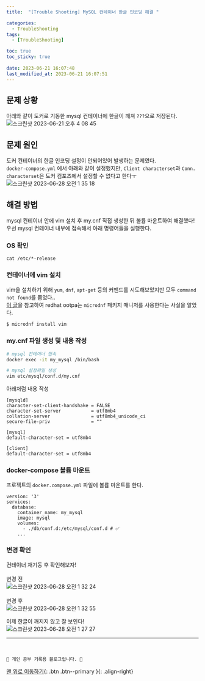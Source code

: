 ```yaml
---
title:  "[Trouble Shooting] MySQL 컨테이너 한글 인코딩 해결 "

categories:
  - TroubleShooting
tags:
  - [TroubleShooting]

toc: true
toc_sticky: true
 
date: 2023-06-21 16:07:48
last_modified_at: 2023-06-21 16:07:51
---
```


## 문제 상황
아래와 같이 도커로 기동한 mysql 컨테이너에 한글이 깨져 `???`으로 저장된다.<br>
![스크린샷 2023-06-21 오후 4 08 45](https://github.com/minju412/jenkins-test/assets/59405576/c4525444-8f75-42be-95f1-0f47ff5e89d2)


## 문제 원인
도커 컨테이너의 한글 인코딩 설정이 안되어있어 발생하는 문제였다.<br>
`docker-compose.yml` 에서 아래와 같이 설정했지만, `Client characterset`과 `Conn. characterset`은 도커 컴포즈에서 설정할 수 없다고 한다ㅜ <br>
![스크린샷 2023-06-28 오전 1 35 18](https://github.com/minju412/jenkins-test/assets/59405576/064f8a61-c460-455b-aa61-be207fb947c6)

## 해결 방법

mysql 컨테이너 안에 vim 설치 후 my.cnf 직접 생성한 뒤 볼륨 마운트하여 해결했다!<br>
우선 mysql 컨테이너 내부에 접속해서 아래 명령어들을 실행한다.<br>
### OS 확인
```
cat /etc/*-release
```

### 컨테이너에 vim 설치
vim을 설치하기 위해 `yum`, `dnf`, `apt-get` 등의 커맨드를 시도해보았지만 모두 `command not found`를 뿜었다..<br>
[이 글](https://okky.kr/questions/1413470)을 참고하여 redhat ootpa는 `microdnf` 패키지 매니저를 사용한다는 사실을 알았다.
```bash
$ microdnf install vim
```

### my.cnf 파일 생성 및 내용 작성
```bash
# mysql 컨테이너 접속
docker exec -it my_mysql /bin/bash

# mysql 설정파일 생성
vim etc/mysql/conf.d/my.cnf
```
아래처럼 내용 작성
```
[mysqld]
character-set-client-handshake = FALSE
character-set-server           = utf8mb4
collation-server               = utf8mb4_unicode_ci
secure-file-priv               = ""

[mysql]
default-character-set = utf8mb4

[client]
default-character-set = utf8mb4
```

### docker-compose 볼륨 마운트
프로젝트의 `docker.compose.yml` 파일에 볼륨 마운트를 한다.
```
version: '3'
services:
  database:
    container_name: my_mysql
    image: mysql
    volumes:
      - ./db/conf.d:/etc/mysql/conf.d # ✅
    ...
```

### 변경 확인
컨테이너 재기동 후 확인해보자!<br><br>
변경 전<br>
![스크린샷 2023-06-28 오전 1 32 24](https://github.com/minju412/jenkins-test/assets/59405576/58e92e93-a5d8-4533-b8d8-bada2a918f45)<br><br>
변경 후<br>
![스크린샷 2023-06-28 오전 1 32 55](https://github.com/minju412/jenkins-test/assets/59405576/a014ed43-e816-4ee3-8cc3-a078446ccef5)

이제 한글이 깨지지 않고 잘 보인다!<br>
![스크린샷 2023-06-28 오전 1 27 27](https://github.com/minju412/jenkins-test/assets/59405576/dc1fb78a-da11-4c53-9afe-7e47d838160a)





***
<br>

    💛 개인 공부 기록용 블로그입니다. 👻

[맨 위로 이동하기](#){: .btn .btn--primary }{: .align-right}